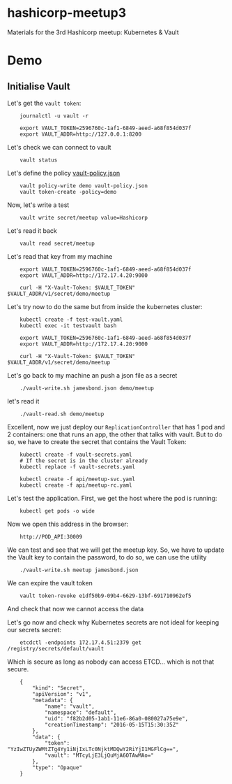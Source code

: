# hashicorp-meetup3
Materials for the 3rd Hashicorp meetup: Kubernetes &amp; Vault

# Demo


## Initialise Vault

Let's get the `vault token`:

        journalctl -u vault -r

        export VAULT_TOKEN=2596760c-1af1-6849-aeed-a68f854d037f
        export VAULT_ADDR=http://127.0.0.1:8200


Let's check we can connect to vault

        vault status

Let's define the policy [vault-policy.json](vault-helper/utils/vault-policy.json)

        vault policy-write demo vault-policy.json
        vault token-create -policy=demo

Now, let's write a test

        vault write secret/meetup value=Hashicorp


Let's read it back

        vault read secret/meetup


Let's read that key from my machine

        export VAULT_TOKEN=2596760c-1af1-6849-aeed-a68f854d037f
        export VAULT_ADDR=http://172.17.4.20:9000

        curl -H "X-Vault-Token: $VAULT_TOKEN" $VAULT_ADDR/v1/secret/demo/meetup


Let's try now to do the same but from inside the kubernetes cluster:

        kubectl create -f test-vault.yaml
        kubectl exec -it testvault bash

        export VAULT_TOKEN=2596760c-1af1-6849-aeed-a68f854d037f
        export VAULT_ADDR=http://172.17.4.20:9000

        curl -H "X-Vault-Token: $VAULT_TOKEN" $VAULT_ADDR/v1/secret/demo/meetup

Let's go back to my machine an push a json file as a secret

        ./vault-write.sh jamesbond.json demo/meetup

let's read it

        ./vault-read.sh demo/meetup

Excellent, now we just deploy our `ReplicationController` that has 1 pod and 2 containers: one that runs an app, the other that talks with vault. But to do so, we have to create the secret that contains the Vault Token:


        kubectl create -f vault-secrets.yaml
        # If the secret is in the cluster already
        kubectl replace -f vault-secrets.yaml

        kubectl create -f api/meetup-svc.yaml
        kubectl create -f api/meetup-rc.yaml

Let's test the application. First, we get the host where the pod is running:

        kubectl get pods -o wide

Now we open this address in the browser:

        http://POD_API:30009

We can test and see that we will get the meetup key. So, we have to update the Vault key to contain the password, to do so, we can use the utility

        ./vault-write.sh meetup jamesbond.json


We can expire the vault token

        vault token-revoke e1df50b9-09b4-6629-13bf-691710962ef5

And check that now we cannot access the data


Let's go now and check why Kubernetes secrets are not ideal for keeping our secrets secret:

        etcdctl -endpoints 172.17.4.51:2379 get /registry/secrets/default/vault

Which is secure as long as nobody can access ETCD... which is not that secure.

        {
            "kind": "Secret",
            "apiVersion": "v1",
            "metadata": {
                "name": "vault",
                "namespace": "default",
                "uid": "f82b2d05-1ab1-11e6-86a0-080027a75e9e",
                "creationTimestamp": "2016-05-15T15:30:35Z"
            },
            "data": {
                "token": "YzIwZTUyZWMtZTg4Yy1iNjIxLTc0NjktMDQwY2RiYjI1MGFlCg==",
                "vault": "MTcyLjE3LjQuMjA6OTAwMAo="
            },
            "type": "Opaque"
        }
